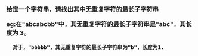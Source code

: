 <h3>给定一个字符串，请找出其中无重复字符的最长子字符串

<p>eg:在"abcabcbb"中，其无重复字符的最长子字符串是"abc"，其长度为 3。

      对于，"bbbbb"，其无重复字符的最长子字符串为"b"，长度为1.
